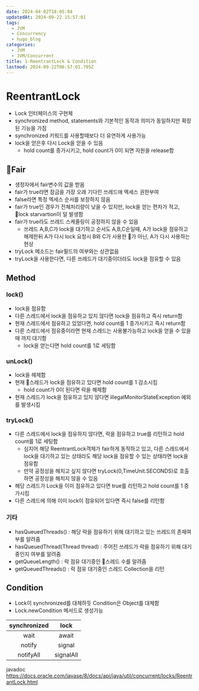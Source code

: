 ```yaml
---
date: 2024-04-02T18:05:04
updatedAt: 2024-09-22 15:57:01
tags:
  - JVM
  - Concurrency
  - hugo_blog
categories:
  - JVM
  - JVM/Concurrent
title: 1-ReentrantLock & Condition
lastmod: 2024-09-22T06:57:01.795Z
---
```

# ReentrantLock

* Lock 인터페이스의 구현체
* synchronized method, statements와 기본적인 동작과 의미가 동일하지만 확장된 기능을 가짐
* synchronized 키워드를 사용할때보다 더 유연하게 사용가능
* lock을 얻은후 다시 Lock을 얻을 수 있음
  * hold count를 증가시키고, hold count가 0이 되면 자원을 release함

## Fair

* 생정자에서 fair변수의 값을 받음
* fair가 true라면 잠금을 가장 오래 기다린 쓰레드에 엑세스 권한부여
* false라면 특정 엑세스 순서를 보장하지 않음
* fair가 true인 경우가 전체처리량이 낮을 수 있지만, lock을 얻는 편차가 적고, lock starvartion이 덜 발생함
* fair가 true라도 쓰레드 스케줄링이 공정하지 않을 수 있음
  * 쓰레드 A,B,C가 lock을 대기하고 순서도 A,B,C순일때, A가 lock을 점유하고 해제한뒤 A가 다시 lock 요청시 B와 C가 사용한 가 아닌, A가 다시 사용하는 현상
* tryLock 메소드는 fair필드의 여부와는 상관없음
* tryLock을 사용한다면, 다른 쓰레드가 대기중이더라도 lock을 점유할 수 있음

## Method

### lock()

* lock을 점유함
* 다른 스레드에서 lock을 점유하고 있지 않다면 lock을 점유하고 즉시 return함
* 현재 스레드에서 점유하고 있었다면, hold count를 1 증가시키고 즉시 return함
* 다른 스레드에서 점유중이라면 현재 스레드는 사용불가능하고 lock을 얻을 수 있을때 까지 대기함
  * lock을 얻는다면 hold count를 1로 세팅함

### unLock()

* lock을 헤제함
* 현재 스레드가 lock을 점유하고 있다면 hold count를 1 감소시킴
  * hold count가 0이 된다면 락을 해제함
* 현재 스레드가 lock을 점유하고 있지 않다면 illegalMonitorStateException 예외를 발생시킴

### tryLock()

* 다른 스레드에서 lock을 점유하지 않다면, 락을 점유하고 true를 리턴하고 hold count를 1로 세팅함
  * 심지어 해당 ReentrantLock객체가 fair하게 동작하고 있고, 다른 스레드에서 lock을 대기하고 있는 상태라도 해당 lock을 점유할 수 있는 상태라면 lock을 점유함
  * 만약 공정성을 해치고 싶지 않다면 tryLock(0,TimeUnit.SECONDS)로 호출하면 공정성을 해치지 않을 수 있음
* 해당 스레드가 Lock을 이미 점유하고 있다면 true를 리턴하고 hold count를 1 증가시킴
* 다른 스레드에 의해 이미 lock이 점유되어 있다면 즉시 false를 리턴함

### 기타

* hasQueuedThreads() : 해당 락을 점유하기 위해 대기하고 있는 쓰레드의 존재여부를 알려줌
* hasQueuedThread(Thread thread) : 주어진 쓰레드가 락을 점유하기 위해 대기중인지 여부를 알려줌
* getQueueLength() : 락 점유 대기중인 스레드 수를 알려줌
* getQueuedThreads() : 락 점유 대기중인 스레드 Collection을 리턴

## Condition

* Lock이 synchronized를 대체하듯 Condition은 Object를 대체함
* Lock.newCondition 메서드로 생성가능

| synchronized |    lock   |
| :----------: | :-------: |
|     wait     |   await   |
|    notify    |   signal  |
|   notifyAll  | signalAll |

javadoc\
https://docs.oracle.com/javase/8/docs/api/java/util/concurrent/locks/ReentrantLock.html
